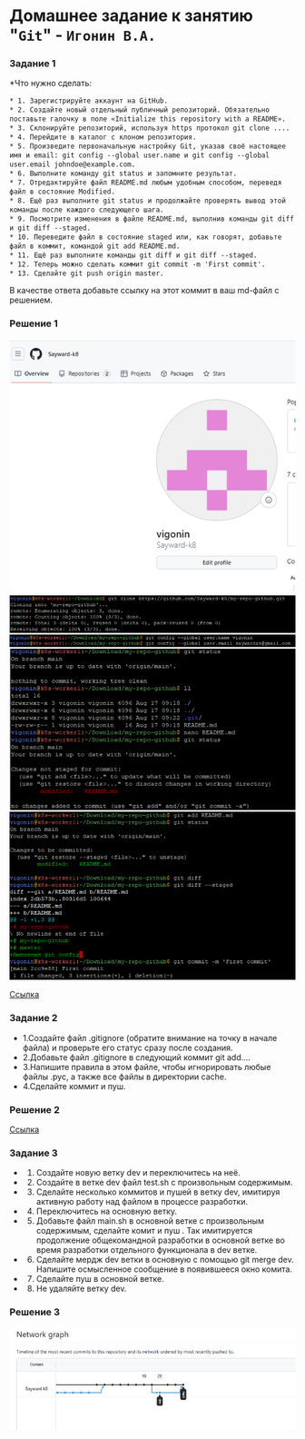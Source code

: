 # Домашнее задание к занятию "`Git`" - `Игонин В.А.`
### Задание 1
*Что нужно сделать:

	* 1. Зарегистрируйте аккаунт на GitHub.
	* 2. Создайте новый отдельный публичный репозиторий. Обязательно поставьте галочку в поле «Initialize this repository with a README».
	* 3. Склонируйте репозиторий, используя https протокол git clone ....
	* 4. Перейдите в каталог с клоном репозитория.
	* 5. Произведите первоначальную настройку Git, указав своё настоящее имя и email: git config --global user.name и git config --global user.email johndoe@example.com.
	* 6. Выполните команду git status и запомните результат.
	* 7. Отредактируйте файл README.md любым удобным способом, переведя файл в состояние Modified.
	* 8. Ещё раз выполните git status и продолжайте проверять вывод этой команды после каждого следующего шага.
	* 9. Посмотрите изменения в файле README.md, выполнив команды git diff и git diff --staged.
	* 10. Переведите файл в состояние staged или, как говорят, добавьте файл в коммит, командой git add README.md.
	* 11. Ещё раз выполните команды git diff и git diff --staged.
	* 12. Теперь можно сделать коммит git commit -m 'First commit'.
	* 13. Сделайте git push origin master.
В качестве ответа добавьте ссылку на этот коммит в ваш md-файл с решением.

### Решение 1

![alt text](https://github.com/Sayward-k8/my-repo-github/blob/main/img/first.png)
![alt text](https://github.com/Sayward-k8/my-repo-github/blob/main/img/1.png)
![alt text](https://github.com/Sayward-k8/my-repo-github/blob/main/img/2.png)
![alt text](https://github.com/Sayward-k8/my-repo-github/blob/main/img/3.png)
![alt text](https://github.com/Sayward-k8/my-repo-github/blob/main/img/4.png)

[Ссылка](https://github.com/Sayward-k8/my-repo-github/commit/2cc9e887b7fcf796a9d25b81451cf901ea0b6e8b)

### Задание 2

* 1.Создайте файл .gitignore (обратите внимание на точку в начале файла) и проверьте его статус сразу после создания.
* 2.Добавьте файл .gitignore в следующий коммит git add....
* 3.Напишите правила в этом файле, чтобы игнорировать любые файлы .pyc, а также все файлы в директории cache.
* 4.Сделайте коммит и пуш.

### Решение 2

[Ссылка](https://github.com/Sayward-k8/my-repo-github/commit/46386d3d1567a0a5adc1493fe1ba9e5f4eac57dc)


### Задание 3

* 1. Создайте новую ветку dev и переключитесь на неё.
* 2. Создайте в ветке dev файл test.sh с произвольным содержимым.
* 3. Сделайте несколько коммитов и пушей в ветку dev, имитируя активную работу над файлом в процессе разработки.
* 4. Переключитесь на основную ветку.
* 5. Добавьте файл main.sh в основной ветке с произвольным содержимым, сделайте комит и пуш . Так имитируется продолжение общекомандной разработки в основной ветке во время разработки отдельного функционала в dev ветке.
* 6. Сделайте мердж dev ветки в основную с помощью git merge dev. Напишите осмысленное сообщение в появившееся окно комита.
* 7. Сделайте пуш в основной ветке.
* 8. Не удаляйте ветку dev.

### Решение 3

![alt text](https://github.com/Sayward-k8/my-repo-github/blob/main/img/graph.png)
